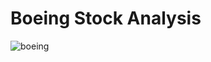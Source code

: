 # Boeing Stock Analysis

![boeing](https://github.com/cbake105/Python_Stock_Analysis/assets/133677209/eb22c068-b320-41dd-8a67-57b4f90591f0)

